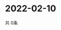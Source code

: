 # 2022-02-10
  共 0条

  <!-- BEGIN -->
  <!-- 最后更新时间Thu Feb 10 2022 11:02:44 GMT+0000 (Coordinated Universal Time) -->
  
  <!-- END -->
  
  